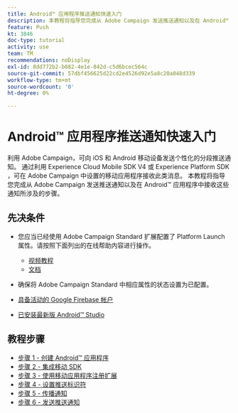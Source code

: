 ```yaml
---
title: Android™ 应用程序推送通知快速入门
description: 本教程将指导您完成从 Adobe Campaign 发送推送通知以及在 Android™ 应用程序中接收这些通知所涉及的步骤。
feature: Push
kt: 3846
doc-type: tutorial
activity: use
team: TM
recommendations: noDisplay
exl-id: 8dd772b2-b082-4e1e-842d-c5d6bcec564c
source-git-commit: 57dbf456625d22cd2e4526d92e5a8c20a048d339
workflow-type: tm+mt
source-wordcount: '0'
ht-degree: 0%

---
```


# Android™ 应用程序推送通知快速入门

利用 Adobe Campaign，可向 iOS 和 Android 移动设备发送个性化的分段推送通知。
通过利用 Experience Cloud Mobile SDK V4 或 Experience Platform SDK ，可在 Adobe Campaign 中设置的移动应用程序接收此类消息。
本教程将指导您完成从 Adobe Campaign 发送推送通知以及在 Android™ 应用程序中接收这些通知所涉及的步骤。

## 先决条件

* 您应当已经使用 Adobe Campaign Standard 扩展配置了 Platform Launch 属性。请按照下面列出的在线帮助内容进行操作。
   * [视频教程](https://video.tv.adobe.com/v/26224?quality=12)
   * [文档](https://experienceleague.adobe.com/docs/campaign-standard-learn/tutorials/communication-channels/mobile/configure-mobile-apps-using-aep-sdk.html?lang=zh-Hans)

* 确保将 Adobe Campaign Standard 中相应属性的状态设置为已配置。
* [具备活动的 Google Firebase 帐户](https://firebase.google.com)
* [已安装最新版 Android™ Studio](https://developer.android.com/studio)

## 教程步骤

* [步骤 1 - 创建 Android™ 应用程序](/help/tutorial-push-notifications-android/create-android-app.md)
* [步骤 2 - 集成移动 SDK](/help/tutorial-push-notifications-android/integrating-with-mobile-sdk.md)
* [步骤 3 - 使用移动应用程序注册扩展](/help/tutorial-push-notifications-android/register-mobile-extensions.md)
* [步骤 4 - 设置推送标识符](/help/tutorial-push-notifications-android/set-push-identifier.md)
* [步骤 5 - 传播通知](/help/tutorial-push-notifications-android/propagate-notification.md)
* [步骤 6 - 发送推送通知](/help/tutorial-push-notifications-android/send-push-notification.md)
